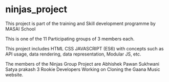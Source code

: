 # ninjas_project

This project is part of the training and Skill development programme by MASAI School 

This is one of the 11 Participating groups of 3 members each.

This project includes HTML CSS JAVASCRIPT (ES6) with concepts such as API usage, data rendering, data representation, Modular JS, etc.

The members of the Ninjas Group Project are 
    Abhishek
    Pawan Sukhwani
    Satya prakash
3 Rookie Developers Working on Cloning the Gaana Music website.
